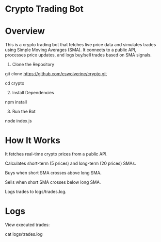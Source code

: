 # Crypto Trading Bot

# Overview

This is a crypto trading bot that fetches live price data and simulates trades using Simple Moving Averages (SMA). It connects to a public API, processes price updates, and logs buy/sell trades based on SMA signals.

1. Clone the Repository

git clone https://github.com/cswolverine/crypto.git

cd crypto

2. Install Dependencies

npm install

3. Run the Bot

node index.js

# How It Works

It fetches real-time crypto prices from a public API.

Calculates short-term (5 prices) and long-term (20 prices) SMAs.

Buys when short SMA crosses above long SMA.

Sells when short SMA crosses below long SMA.

Logs trades to logs/trades.log.

# Logs

View executed trades:

cat logs/trades.log
